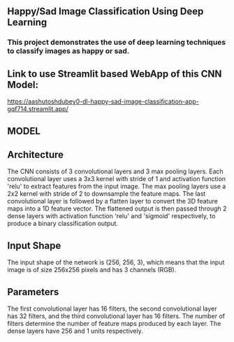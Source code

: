 ## Happy/Sad Image Classification Using Deep Learning

### This project demonstrates the use of deep learning techniques to classify images as happy or sad.

## Link to use Streamlit based WebApp of this CNN Model:
https://aashutoshdubey0-dl-happy-sad-image-classification-app-gqf714.streamlit.app/

## MODEL

## Architecture
The CNN consists of 3 convolutional layers and 3 max pooling layers. Each convolutional layer uses a 3x3 kernel with stride of 1 and activation function 'relu' to extract features from the input image. The max pooling layers use a 2x2 kernel with stride of 2 to downsample the feature maps. The last convolutional layer is followed by a flatten layer to convert the 3D feature maps into a 1D feature vector. The flattened output is then passed through 2 dense layers with activation function 'relu' and 'sigmoid' respectively, to produce a binary classification output.

## Input Shape
The input shape of the network is (256, 256, 3), which means that the input image is of size 256x256 pixels and has 3 channels (RGB).

## Parameters
The first convolutional layer has 16 filters, the second convolutional layer has 32 filters, and the third convolutional layer has 16 filters. The number of filters determine the number of feature maps produced by each layer. The dense layers have 256 and 1 units respectively.



<!--
## Welcome to my CodeCrush where I showcase my talents as a HackHound and a RepoRanger. 🔥
I am currently in my pre-final year at Thapar Institute of Engineering and Technology pursuing a BE in Computer Engineering. I have developed a keen interest in Data Science. Especially in fields of NLP, Time Series, Prediction Models and Computer Vision. I am well versed in C++, C and Python. I am still building my portfolio and hope to add tons of projects soon. Thank you for visiting my GITHUB! 😄✨
<!--
**aashutoshdubey0/aashutoshdubey0** is a ✨ _special_ ✨ repository because its `README.md` (this file) appears on your GitHub profile.

Here are some ideas to get you started:





- 🔭 I’m currently working on NLP, Computer Vision and Prediction Models.
- 🌱 I’m currently learning Data Structures and Algorithms (using C++), NLP, Computer Vision and Deep Learning.
- 👯 I’m looking to collaborate in Kaggle Competitions and Computer Vision.
- 💬 Ask me about Data Structures and Algorithms, Data Science and Philosophy.
- 📫 How to find me: 
  - :pencil2: [CodeStudio](https://www.codingninjas.com/codestudio/profile/c7bd0768-9894-44dc-a682-8cfb91d9091d)
  - :office: [LinkedIn](https://www.linkedin.com/in/aashutosh-dubey/)
  - 🤖 [Kaggle](https://www.kaggle.com/aashutoshdubey)
  - 📧 Email: adubey3_be20@thapar.edu
- ⚡ Fun fact: I am a huge bibliophile and history nerd. 📖 I have a passion for debating and quizzing. 🎤 And along with coding, I also love Liverpol Football Club. ⚽ In case you're reading this, I'd just like to take a moment, and let you know, You'll Never Walk Alone. 👣 ❤️
-->
